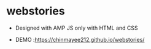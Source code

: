 # webstories
- Designed with AMP JS only with HTML and CSS 

- DEMO :https://chinmayee212.github.io/webstories/

